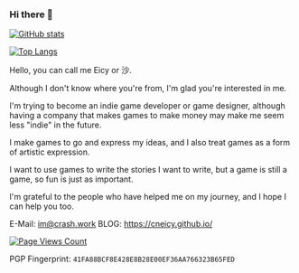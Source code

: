 ### Hi there 👋
[![GitHub stats](https://github-readme-stats-cneicy.vercel.app/api?username=cneicy&show_icons=true&theme=tokyonight)](https://github.com/cneicy/github-readme-stats)

[![Top Langs](https://github-readme-stats-cneicy.vercel.app/api/top-langs/?username=cneicy&layout=compact&theme=blueberry&hide=html&card_width=445)](https://github.com/cneicy/github-readme-stats)

Hello, you can call me Eicy or 沙.

Although I don't know where you're from, I'm glad you're interested in me.

I'm trying to become an indie game developer or game designer, although having a company that makes games to make money may make me seem less "indie" in the future.

I make games to go and express my ideas, and I also treat games as a form of artistic expression.

I want to use games to write the stories I want to write, but a game is still a game, so fun is just as important.

I'm grateful to the people who have helped me on my journey, and I hope I can help you too.

E-Mail: im@crash.work
BLOG: https://cneicy.github.io/

[![Page Views Count](https://badges.toozhao.com/badges/01GMEV5DFNT4YVXEXA5G6W998P/green.svg)](https://badges.toozhao.com/stats/01GMEV5DFNT4YVXEXA5G6W998P "Get your own page views count badge on badges.toozhao.com")

PGP Fingerprint: `41FA88BCF8E428E8B28E00EF36AA766323B65FED`
